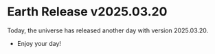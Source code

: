 # Earth Release v2025.03.20
Today, the universe has released another day with version 2025.03.20.
- Enjoy your day!
